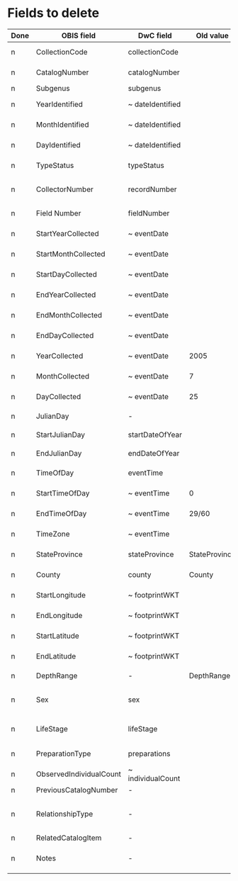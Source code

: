 # Fields to delete

Done | OBIS field | DwC field | Old value | Remarks
--- | --- | --- | --- | ---
n | CollectionCode | collectionCode | | Applies to specimens only
n | CatalogNumber | catalogNumber | | Applies to specimens only
n | Subgenus | subgenus | | Not necessary
n | YearIdentified | ~ dateIdentified | | Provided in other field
n | MonthIdentified | ~ dateIdentified | | Provided in other field
n | DayIdentified | ~ dateIdentified | | Provided in other field
n | TypeStatus | typeStatus | | Applies to specimens only
n | CollectorNumber | recordNumber | | If generated ID, better to use `occurrenceID`
n | Field Number | fieldNumber | | If generated ID, better to use `eventID`
n | StartYearCollected | ~ eventDate | | Provided in other field
n | StartMonthCollected | ~ eventDate | | Provided in other field
n | StartDayCollected | ~ eventDate | | Provided in other field
n | EndYearCollected | ~ eventDate | | Provided in other field
n | EndMonthCollected | ~ eventDate | | Provided in other field
n | EndDayCollected | ~ eventDate | | Provided in other field
n | YearCollected | ~ eventDate | 2005 | Provided in other field
n | MonthCollected | ~ eventDate | 7 | Provided in other field
n | DayCollected | ~ eventDate | 25 | Provided in other field
n | JulianDay | - | | Can be derived from `eventDate`
n | StartJulianDay | startDateOfYear | | Can be derived from `eventDate`
n | EndJulianDay | endDateOfYear | | Can be derived from `eventDate`
n | TimeOfDay | eventTime | | Provided in other field
n | StartTimeOfDay | ~ eventTime | 0 | Provided in other field
n | EndTimeOfDay | ~ eventTime | 29/60 | Provided in other field
n | TimeZone | ~ eventTime | | Provided in other field
n | StateProvince | stateProvince | StateProvince | Not really applicable to marine records
n | County | county | County | Not really applicable to marine records
n | StartLongitude | ~ footprintWKT | | Won't support polygons
n | EndLongitude | ~ footprintWKT | | Won't support polygons
n | StartLatitude | ~ footprintWKT | | Won't support polygons
n | EndLatitude | ~ footprintWKT | | Won't support polygons
n | DepthRange | - | DepthRange | Can be derived from `depthInMeters`
n | Sex | sex | | Users cannot add occurrence information
n | LifeStage | lifeStage | | Users cannot add occurrence information
n | PreparationType | preparations | | Applies to specimens only
n | ObservedIndividualCount | ~ individualCount | | Provided in other field
n | PreviousCatalogNumber | - | | Not in DarwinCore
n | RelationshipType | - | | Won't support relations (via `ResourceRelationship` extension)
n | RelatedCatalogItem | - | | Not in DarwinCore
n | Notes | - | | This can be mapped to several fields, see [other file](add-fields.md)
